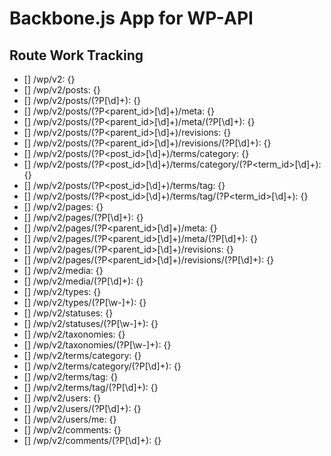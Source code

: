 Backbone.js App for WP-API
==============

## Route Work Tracking ##
- [] /wp/v2: {}
- [] /wp/v2/posts: {}
- [] /wp/v2/posts/(?P<id>[\d]+): {}
- [] /wp/v2/posts/(?P<parent_id>[\d]+)/meta: {}
- [] /wp/v2/posts/(?P<parent_id>[\d]+)/meta/(?P<id>[\d]+): {}
- [] /wp/v2/posts/(?P<parent_id>[\d]+)/revisions: {}
- [] /wp/v2/posts/(?P<parent_id>[\d]+)/revisions/(?P<id>[\d]+): {}
- [] /wp/v2/posts/(?P<post_id>[\d]+)/terms/category: {}
- [] /wp/v2/posts/(?P<post_id>[\d]+)/terms/category/(?P<term_id>[\d]+): {}
- [] /wp/v2/posts/(?P<post_id>[\d]+)/terms/tag: {}
- [] /wp/v2/posts/(?P<post_id>[\d]+)/terms/tag/(?P<term_id>[\d]+): {}
- [] /wp/v2/pages: {}
- [] /wp/v2/pages/(?P<id>[\d]+): {}
- [] /wp/v2/pages/(?P<parent_id>[\d]+)/meta: {}
- [] /wp/v2/pages/(?P<parent_id>[\d]+)/meta/(?P<id>[\d]+): {}
- [] /wp/v2/pages/(?P<parent_id>[\d]+)/revisions: {}
- [] /wp/v2/pages/(?P<parent_id>[\d]+)/revisions/(?P<id>[\d]+): {}
- [] /wp/v2/media: {}
- [] /wp/v2/media/(?P<id>[\d]+): {}
- [] /wp/v2/types: {}
- [] /wp/v2/types/(?P<type>[\w-]+): {}
- [] /wp/v2/statuses: {}
- [] /wp/v2/statuses/(?P<status>[\w-]+): {}
- [] /wp/v2/taxonomies: {}
- [] /wp/v2/taxonomies/(?P<taxonomy>[\w-]+): {}
- [] /wp/v2/terms/category: {}
- [] /wp/v2/terms/category/(?P<id>[\d]+): {}
- [] /wp/v2/terms/tag: {}
- [] /wp/v2/terms/tag/(?P<id>[\d]+): {}
- [] /wp/v2/users: {}
- [] /wp/v2/users/(?P<id>[\d]+): {}
- [] /wp/v2/users/me: {}
- [] /wp/v2/comments: {}
- [] /wp/v2/comments/(?P<id>[\d]+): {}
